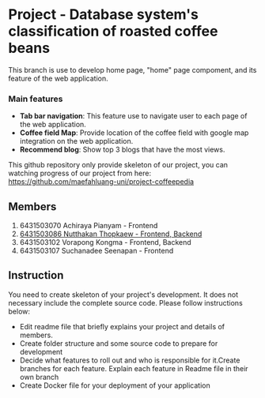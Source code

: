 # Project - Database system's classification of roasted coffee beans
This branch is use to develop home page, "home" page compoment, and its feature of the web application. 
### Main features
- **Tab bar navigation**: This feature use to navigate user to each page of the web application.
- **Coffee field Map**: Provide location of the coffee field with google map integration on the web application.
- **Recommend blog**: Show top 3 blogs that have the most views.

This github repository only provide skeleton of our project, you can watching progress of our project from here: https://github.com/maefahluang-uni/project-coffeepedia
## Members
1. 6431503070 Achiraya Pianyam - Frontend
2. [6431503086 Nutthakan Thopkaew - Frontend, Backend](https://github.com/nutthakanT)
3. 6431503102 Vorapong Kongma - Frontend, Backend
4. 6431503107 Suchanadee Seenapan - Frontend

## Instruction
You need to create skeleton of your project's development. It does not necessary include the complete source code. Please follow instructions below:
- Edit readme file that briefly explains your project and details of members.​ 
- Create folder structure and some source code to prepare for development
- Decide what features to roll out and who is responsible for it.​ Create branches for each feature. Explain each feature in Readme file in their own branch​ 
- Create Docker file for your deployment of your application 

